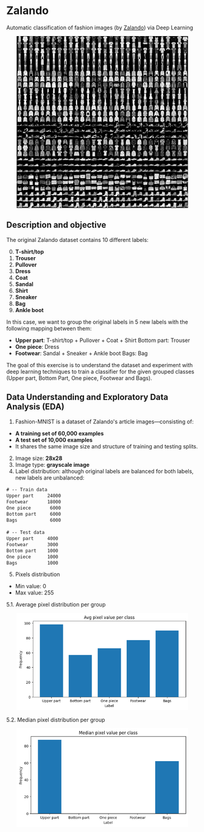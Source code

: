 # Zalando
Automatic classification of fashion images (by [Zalando](https://github.com/zalandoresearch/fashion-mnist)) via Deep Learning

<p align="center">
         <img width="450" src="./media/fashion-mnist-sprite.png">
</p>

## Description and objective

The original Zalando dataset contains 10 different labels:

0. __T-shirt/top__
1. __Trouser__
2. __Pullover__
3. __Dress__
4. __Coat__
5. __Sandal__
6. __Shirt__
7. __Sneaker__
8. __Bag__
9. __Ankle boot__

In this case, we want to group the original labels in 5 new labels with the following mapping between them:

* __Upper part__: T-shirt/top + Pullover + Coat + Shirt Bottom part: Trouser
* __One piece__: Dress
* __Footwear__: Sandal + Sneaker + Ankle boot Bags: Bag


The goal of this exercise is to understand the dataset and experiment with deep learning techniques to train a classifier for the given grouped classes (Upper part, Bottom Part, One piece, Footwear and Bags).

## Data Understanding and Exploratory Data Analysis (EDA)

1. Fashion-MNIST is a dataset of Zalando's article images—consisting of:
* __A training set of 60,000 examples__
* __A test set of 10,000 examples__
* It shares the same image size and structure of training and testing splits.

2. Image size: __28x28__
3. Image type: __grayscale image__
4. Label distribution: although original labels are balanced for both labels, new labels are unbalanced:

```
# -- Train data
Upper part     24000
Footwear       18000
One piece       6000
Bottom part     6000
Bags            6000

# -- Test data
Upper part     4000
Footwear       3000
Bottom part    1000
One piece      1000
Bags           1000
```

5. Pixels distribution
* Min value: 0
* Max value: 255

5.1. Average pixel distribution per group

<p align="center">
         <img width="450" src="./media/avg_pixel_value_per_class.png">
</p>

5.2. Median pixel distribution per group

<p align="center">
         <img width="450" src="./media/median_pixel_value_per_class.png">
</p>


